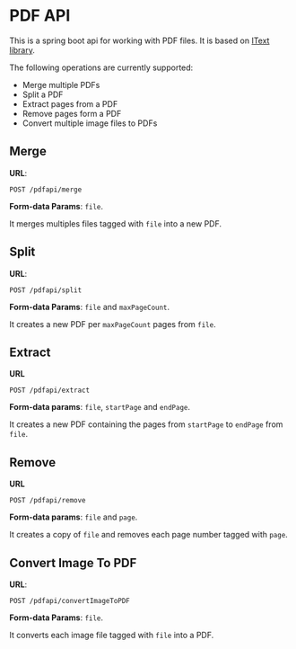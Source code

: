 # PDF API

This is a spring boot api for working with PDF files. It is based on [IText library][itext].

The following operations are currently supported:
  - Merge multiple PDFs
  - Split a PDF
  - Extract pages from a PDF
  - Remove pages form a PDF  
  - Convert multiple image files to PDFs

## Merge

**URL**:
```
POST /pdfapi/merge
```

**Form-data Params**: ```file```. 

It merges multiples files tagged with ```file``` into a new PDF.

## Split

**URL**:
```
POST /pdfapi/split
```
 
**Form-data Params**: ```file``` and ```maxPageCount```. 
 
It creates a new PDF per ```maxPageCount``` pages from ```file```.

## Extract

**URL**
```
POST /pdfapi/extract
```

**Form-data params**: ```file```, ```startPage``` and ```endPage```.

It creates a new PDF containing the pages from ```startPage``` to ```endPage``` from ```file```.

## Remove

**URL**
```
POST /pdfapi/remove
```

**Form-data params**: ```file``` and ```page```.

It creates a copy of ```file``` and removes each page number tagged with ```page```. 

## Convert Image To PDF
 
**URL**:
```
POST /pdfapi/convertImageToPDF
```
 
**Form-data Params**: ```file```.
 
It converts each image file tagged with ```file``` into a PDF.
 
   [itext]: <http://itextpdf.com/en>
